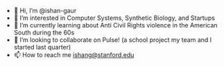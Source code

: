- 👋 Hi, I’m @ishan-gaur
- 👀 I’m interested in Computer Systems, Synthetic Biology, and Startups
- 🌱 I’m currently learning about Anti Civil Rights violence in the American South during the 60s
- 💞️ I’m looking to collaborate on Pulse! (a school project my team and I started last quarter)
- 📫 How to reach me ishang@stanford.edu

<!---
ishan-gaur/ishan-gaur is a ✨ special ✨ repository because its `README.md` (this file) appears on your GitHub profile.
You can click the Preview link to take a look at your changes.
--->
